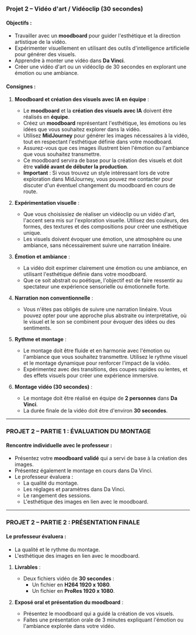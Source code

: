 ### Projet 2 – Vidéo d'art / Vidéoclip (30 secondes)

#### Objectifs :
- Travailler avec un **moodboard** pour guider l'esthétique et la direction artistique de la vidéo.
- Expérimenter visuellement en utilisant des outils d'intelligence artificielle pour générer des visuels. 
- Apprendre à monter une vidéo dans **Da Vinci**.
- Créer une vidéo d'art ou un vidéoclip de 30 secondes en explorant une émotion ou une ambiance.
  
#### Consignes :

1. **Moodboard et création des visuels avec IA en équipe** :
   - Le **moodboard** et la **création des visuels avec IA** doivent être réalisés en **équipe**.
   - Créez un **moodboard** représentant l'esthétique, les émotions ou les idées que vous souhaitez explorer dans la vidéo.
   - Utilisez **MidJourney** pour générer les images nécessaires à la vidéo, tout en respectant l'esthétique définie dans votre moodboard.
   - Assurez-vous que ces images illustrent bien l'émotion ou l'ambiance que vous souhaitez transmettre.
   - Ce moodboard servira de base pour la création des visuels et doit être **validé avant de débuter la production**.
   - **Important** : Si vous trouvez un style intéressant lors de votre exploration dans MidJourney, vous pouvez me contacter pour discuter d'un éventuel changement du moodboard en cours de route.

2. **Expérimentation visuelle** :
   - Que vous choisissiez de réaliser un vidéoclip ou un vidéo d'art, l'accent sera mis sur l'exploration visuelle. Utilisez des couleurs, des formes, des textures et des compositions pour créer une esthétique unique.
   - Les visuels doivent évoquer une émotion, une atmosphère ou une ambiance, sans nécessairement suivre une narration linéaire.

3. **Émotion et ambiance** :
   - La vidéo doit exprimer clairement une émotion ou une ambiance, en utilisant l'esthétique définie dans votre moodboard.
   - Que ce soit abstrait ou poétique, l'objectif est de faire ressentir au spectateur une expérience sensorielle ou émotionnelle forte.

4. **Narration non conventionnelle** :
   - Vous n'êtes pas obligés de suivre une narration linéaire. Vous pouvez opter pour une approche plus abstraite ou interprétative, où le visuel et le son se combinent pour évoquer des idées ou des sentiments.

5. **Rythme et montage** :
   - Le montage doit être fluide et en harmonie avec l'émotion ou l'ambiance que vous souhaitez transmettre. Utilisez le rythme visuel et le montage dynamique pour renforcer l'impact de la vidéo.
   - Expérimentez avec des transitions, des coupes rapides ou lentes, et des effets visuels pour créer une expérience immersive.

6. **Montage vidéo (30 secondes)** :
   - Le montage doit être réalisé en équipe de **2 personnes** dans **Da Vinci**.
   - La durée finale de la vidéo doit être d'environ **30 secondes**.

---

### PROJET 2 – PARTIE 1 : ÉVALUATION DU MONTAGE

#### Rencontre individuelle avec le professeur :
- Présentez votre **moodboard validé** qui a servi de base à la création des images.
- Présentez également le montage en cours dans Da Vinci.
- Le professeur évaluera :
  - La qualité du montage.
  - Les réglages et paramètres dans Da Vinci.
  - Le rangement des sessions.
  - L'esthétique des images en lien avec le moodboard.

---

### PROJET 2 – PARTIE 2 : PRÉSENTATION FINALE

#### Le professeur évaluera :
  - La qualité et le rythme du montage.
  - L'esthétique des images en lien avec le moodboard.

1. **Livrables** :
   - Deux fichiers vidéo de **30 secondes** :
     - Un fichier en **H264 1920 x 1080**.
     - Un fichier en **ProRes 1920 x 1080**.
   
2. **Exposé oral et présentation du moodboard** :
   - Présentez le moodboard qui a guidé la création de vos visuels.
   - Faites une présentation orale de 3 minutes expliquant l'émotion ou l'ambiance explorée dans votre vidéo.
